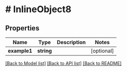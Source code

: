 # # InlineObject8

## Properties

Name | Type | Description | Notes
------------ | ------------- | ------------- | -------------
**example1** | **string** |  | [optional] 

[[Back to Model list]](../../README.md#documentation-for-models) [[Back to API list]](../../README.md#documentation-for-api-endpoints) [[Back to README]](../../README.md)


